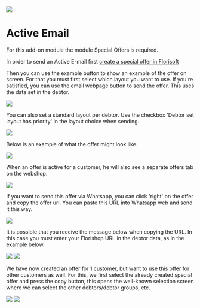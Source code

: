 <img src="../../fslogo.png"/>

# **Active Email**

For this add-on module the module Special Offers is required.

In order to send an Active E-mail first [create a special offer in Florisoft](https://github.com/florisoft/User.Manuals/tree/main/BASIS/Special%20Offers-Aanbiedingslijsten%20(M33))

Then you can use the example button to show an example of the offer on screen. For that you must first select which layout you want to use. If you're satisfied, you can use the email webpage button to send the offer. This uses the data set in the debtor.

<img src=".Manual Active Email\pic7.png" />

You can also set a standard layout per debtor. Use the checkbox 'Debtor set layout has priority' in the layout choice when sending.

<img src=".Manual Active Email\pic8.png" />

Below is an example of what the offer might look like.

<img src=".Manual Active Email\pic9.png" />

When an offer is active for a customer, he will also see a separate offers tab on the webshop.

<img src=".Manual Active Email\pic10.png" />

If you want to send this offer via Whatsapp, you can click 'right' on the offer and copy the offer url. You can paste this URL into Whatsapp web and send it this way.

<img src=".Manual Active Email\pic11.png" />

It is possible that you receive the message below when copying the URL. In this case you must enter your Florishop URL in the debtor data, as in the example below.

<img src=".Manual Active Email\pic12.png" />

<img src=".Manual Active Email\pic13.png" />

We have now created an offer for 1 customer, but want to use this offer for other customers as well. For this, we first select the already created special offer and press the copy button, this opens the well-known selection screen where we can select the other debtors/debtor groups, etc.

<img src=".Manual Active Email\pic14.png" />

<img src=".Manual Active Email\pic15.png" />
